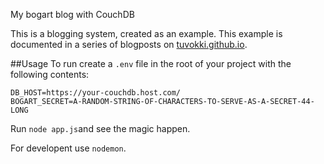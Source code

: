 My bogart blog with CouchDB

This is a blogging system, created as an example. This example is documented in a series of blogposts on [tuvokki.github.io](http://tuvokki.github.io/).

##Usage
To run create a `.env` file in the root of your project with the following contents:

    DB_HOST=https://your-couchdb.host.com/
    BOGART_SECRET=A-RANDOM-STRING-OF-CHARACTERS-TO-SERVE-AS-A-SECRET-44-LONG

Run `node app.js`and see the magic happen.

For developent use `nodemon`.